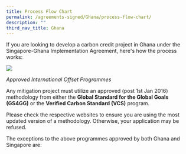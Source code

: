 ```yaml
---
title: Process Flow Chart
permalink: /agreements-signed/Ghana/process-flow-chart/
description: ""
third_nav_title: Ghana
---
```

If you are looking to develop a carbon credit project in Ghana under the Singapore-Ghana Implementation Agreement, here's how the process works:

<img src="https://file.go.gov.sg/flow808.png">


_Approved International Offset Programmes_

Any mitigation project must utilize an approved (post 1st Jan 2016) methodology from either the **Global Standard for the Global Goals (GS4GG)**&nbsp;or the **Verified Carbon Standard (VCS)**&nbsp;program.

Please check the respective websites to ensure you are using the most updated version of a methodology. Otherwise, your application may be refused.

The exceptions to the above programmes approved by both Ghana and Singapore are:

